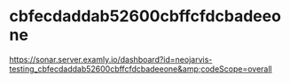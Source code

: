 # cbfecdaddab52600cbffcfdcbadeeone
https://sonar.server.examly.io/dashboard?id=neojarvis-testing_cbfecdaddab52600cbffcfdcbadeeone&amp;codeScope=overall
